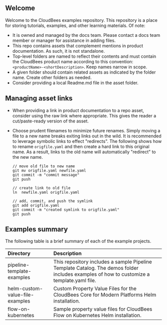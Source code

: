 ## Welcome
Welcome to the CloudBees examples repository. This repository is a place for storing tutorials, examples, and other learning materials. Of note:

* It is owned and managed by the docs team. Please contact a docs team member or manager for assistance in adding files.
* This repo contains assets that complement mentions in product documentation.  As such, it is not standalone.
* Top-level folders are named to reflect their contents and must contain the CloudBees product name according to this convention: `<productName>-<shortDescription>`. Keep names narrow in scope.
* A given folder should contain related assets as indicated by the folder name. Create other folders as needed.
* Consider providing a local Readme.md file in the asset folder.

## Managing asset links
* When providing a link in product documentation to a repo asset, consider using the raw link where appropriate. This gives the reader a cut/paste-ready version of the asset.
* Choose prudent filenames to minimize future renames. Simply moving a file to a new name breaks exiting links out in the wild. It is recommended to leverage symbolic links to effect "redirects". The following shows how to rename `origfile.yaml` and then create a hard link to this original name. As a result, links to the old name will automatically "redirect" to the new name.

  ```shell
  // move old file to new name
  git mv origfile.yaml newfile.yaml
  git commit -m "commit message"
  git push
  
  // create link to old file
  ln  newfile.yaml origfile.yaml
  
  // add, commit, and push the symlink
  git add origfile.yaml
  git commit -m "created symlink to origfile.yaml"
  git push
  ```

## Examples summary
The following table is a brief summary of each of the example projects.

|Directory|Description  |
|:---|:-|
|pipeline-template-examples|This repository includes a sample Pipeline Template Catalog. The demos folder includes examples of how to customize a template.yaml file.  |
|helm-custom-value-file-examples|Custom Property Value Files for the CloudBees Core for Modern Platforms Helm installation.|
|flow-on-kubernetes|Sample property value files for CloudBees Flow on Kubernetes Helm installation.|
